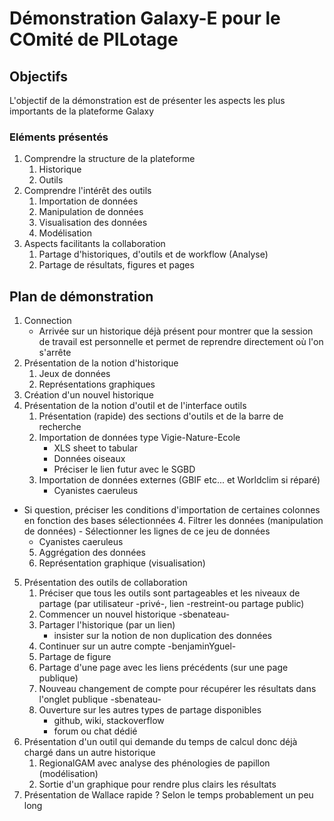 # Démonstration Galaxy-E pour le COmité de PILotage
## Objectifs

L'objectif de la démonstration est de présenter les aspects les plus importants de la plateforme Galaxy

### Eléments présentés 

1. Comprendre la structure de la plateforme
    1. Historique
    2. Outils
2. Comprendre l'intérêt des outils
    1. Importation de données
    2. Manipulation de données
    3. Visualisation des données
    4. Modélisation
3. Aspects facilitants la collaboration
    1. Partage d'historiques, d'outils et de workflow (Analyse)
    2. Partage de résultats, figures et pages

## Plan de démonstration

1. Connection
    - Arrivée sur un historique déjà présent pour montrer que la session de travail est personnelle et permet de reprendre directement où l'on s'arrête
2. Présentation de la notion d'historique
    1. Jeux de données
    2. Représentations graphiques
3. Création d'un nouvel historique
4. Présentation de la notion d'outil et de l'interface outils
    1. Présentation (rapide) des sections d'outils et de la barre de recherche
    2. Importation de données type Vigie-Nature-Ecole
        - XLS sheet to tabular
        - Données oiseaux 
        - Préciser le lien futur avec le SGBD
    3. Importation de données externes (GBIF etc... et Worldclim si réparé)
        - Cyanistes caeruleus        
- Si question, préciser les conditions d'importation de certaines colonnes en fonction des bases sélectionnées
    4. Filtrer les données (manipulation de données)
        - Sélectionner les lignes de ce jeu de données
	- Cyanistes caeruleus
    5. Aggrégation des données
    6. Représentation graphique (visualisation)
5. Présentation des outils de collaboration
    1. Préciser que tous les outils sont partageables et les niveaux de partage (par utilisateur -privé-, lien -restreint-ou partage public)
    2. Commencer un nouvel historique -sbenateau-
    3. Partager l'historique (par un lien)
        - insister sur la notion de non duplication des données
    4. Continuer sur un autre compte -benjaminYguel-
    5. Partage de figure
    6. Partage d'une page avec les liens précédents (sur une page publique)
    7. Nouveau changement de compte pour récupérer les résultats dans l'onglet publique -sbenateau-
    8. Ouverture sur les autres types de partage disponibles
        - github, wiki, stackoverflow
        - forum ou chat dédié
6. Présentation d'un outil qui demande du temps de calcul donc déjà chargé dans un autre historique
    1. RegionalGAM avec analyse des phénologies de papillon (modélisation)
    2. Sortie d'un graphique pour rendre plus clairs les résultats
7. Présentation de Wallace rapide ? Selon le temps probablement un peu long
